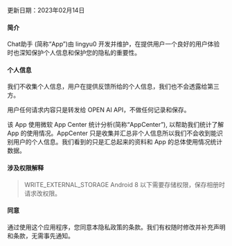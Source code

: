 更新日期：2023年02月14日

#### 简介
Chat助手 (简称“App”)由 lingyu0 开发并维护，在提供用户一个良好的用户体验时也深知保护个人信息和保护您的隐私的重要性。

#### 个人信息
我们不收集个人信息，用户在提供反馈所给的个人信息，我们也不会透露给第三方。

用户任何请求内容只是转发给 OPEN AI API，不做任何记录和保存。

该 App 使用微软 App Center 统计分析(简称“AppCenter”), 以帮助我们统计了解 App 的使用情况。AppCenter 只是收集并汇总非个人信息所以我们不会收到能识别用户的个人信息。我们看到的只是汇总起来的资料和 App 的总体使用情况统计数据。  

#### 涉及权限解释
> WRITE_EXTERNAL_STORAGE Android 8 以下需要存储权限，保存相册时请求改权限。  

#### 同意
通过使用这个应用程序，您同意本隐私政策的条款。我们有权随时修改并补充声明和条款，无需事先通知。
